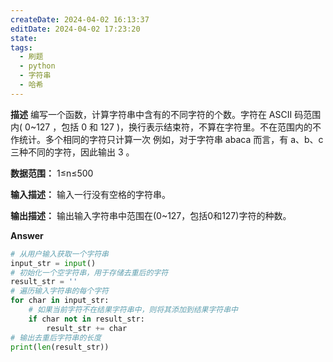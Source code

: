 ```yaml
---
createDate: 2024-04-02 16:13:37
editDate: 2024-04-02 17:23:20
state: 
tags:
  - 刷题
  - python
  - 字符串
  - 哈希
---
```

**描述**
编写一个函数，计算字符串中含有的不同字符的个数。字符在 ASCII 码范围内( 0~127 ，包括 0 和 127 )，换行表示结束符，不算在字符里。不在范围内的不作统计。多个相同的字符只计算一次
例如，对于字符串 abaca 而言，有 a、b、c 三种不同的字符，因此输出 3 。

**数据范围：** 1≤n≤500 

**输入描述：**
输入一行没有空格的字符串。

**输出描述：**
输出输入字符串中范围在(0~127，包括0和127)字符的种数。

**Answer**
```python
# 从用户输入获取一个字符串
input_str = input()
# 初始化一个空字符串，用于存储去重后的字符
result_str = ''
# 遍历输入字符串的每个字符
for char in input_str:
    # 如果当前字符不在结果字符串中，则将其添加到结果字符串中
    if char not in result_str:
        result_str += char
# 输出去重后字符串的长度
print(len(result_str))
```
